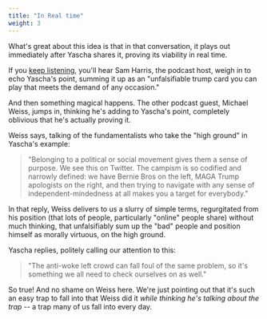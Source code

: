 ```yaml
---
title: "In Real time"
weight: 3
---
```


What's great about this idea is that in that conversation, it plays out immediately after Yascha shares it, proving its viability in real time.

If you [keep listening](https://lnns.co/greBjZY274V/4672), you'll hear Sam Harris, the podcast host, weigh in to echo Yascha's point, summing it up as an "unfalsifiable trump card you can play that meets the demand of any occasion."

And then something magical happens. The other podcast guest, Michael Weiss, jumps in, thinking he's adding to Yascha's point, completely oblivious that he's actually proving it.

Weiss says, talking of the fundamentalists who take the "high ground" in Yascha's example:

>"Belonging to a political or social movement gives them a sense of purpose. We see this on Twitter. The campism is so codified and narrowly defined: we have Bernie Bros on the left, MAGA Trump apologists on the right, and then trying to navigate with any sense of independent-mindedness at all makes you a target for everybody."

In that reply, Weiss delivers to us a slurry of simple terms, regurgitated from his position (that lots of people, particularly "online" people share) without much thinking, that unfalsifiably sum up the "bad" people and position himself as morally virtuous, on the high ground.

Yascha replies, politely calling our attention to this:

>"The anti-woke left crowd can fall foul of the same problem, so it's something we all need to check ourselves on as well."

So true! And no shame on Weiss here. We're just pointing out that it's such an easy trap to fall into that Weiss did it _while thinking he's talking about the trap_ -- a trap many of us fall into every day.

